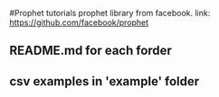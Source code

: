 #Prophet tutorials
prophet library from facebook.
link: https://github.com/facebook/prophet

## README.md for each forder


## csv examples in 'example' folder